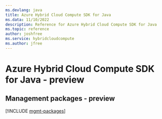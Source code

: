 ```yaml
---
ms.devlang: java
title: Azure Hybrid Cloud Compute SDK for Java
ms.data: 11/10/2022
description: Reference for Azure Hybrid Cloud Compute SDK for Java
ms.topic: reference
author: joshfree
ms.service: hybridcloudcompute
ms.author: jfree
---
```

# Azure Hybrid Cloud Compute SDK for Java - preview

## Management packages - preview
[!INCLUDE [mgmt-packages](hybrid-cloud-compute-mgmt-index.md)]